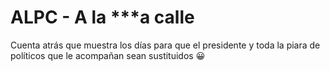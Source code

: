 # ALPC - A la ***a calle
Cuenta atrás que muestra los días para que el presidente y toda la piara de políticos que le acompañan sean sustituidos 😀

